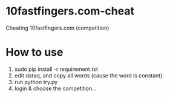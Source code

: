 # 10fastfingers.com-cheat
Cheating 10fastfingers.com (competition)
# How to use
1. sudo pip install -r requirement.txt <br/>
2. edit dataq, and copy all words (cause the word is constant). <br/>
3. run python try.py <br/>
4. login & choose the competition...
